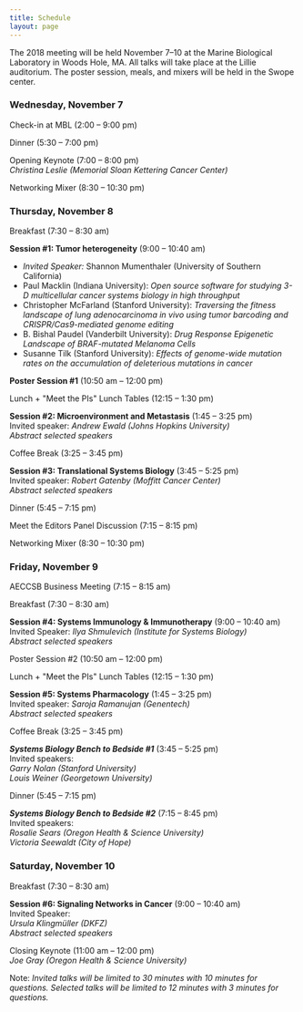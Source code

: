 ```yaml
---
title: Schedule
layout: page
---
```


The 2018 meeting will be held November 7–10 at the Marine Biological Laboratory in Woods Hole, MA. All talks will take place at the Lillie auditorium. The poster session, meals, and mixers will be held in the Swope center.

### Wednesday, November 7

Check-in at MBL (2:00 – 9:00 pm)

Dinner (5:30 – 7:00 pm)

Opening Keynote (7:00 – 8:00 pm)  
*Christina Leslie (Memorial Sloan Kettering Cancer Center)*

Networking Mixer (8:30 – 10:30 pm)

### Thursday, November 8

Breakfast (7:30 – 8:30 am)

**Session #1: Tumor heterogeneity** (9:00 – 10:40 am)  

- *Invited Speaker:* Shannon Mumenthaler (University of Southern California)
- Paul Macklin (Indiana University): *Open source software for studying 3-D multicellular cancer systems biology in high throughput*
- Christopher McFarland (Stanford University): *Traversing the fitness landscape of lung adenocarcinoma in vivo using tumor barcoding and CRISPR/Cas9-mediated genome editing*
- B. Bishal Paudel (Vanderbilt University): *Drug Response Epigenetic Landscape of BRAF-mutated Melanoma Cells*
- Susanne Tilk (Stanford University): *Effects of genome-wide mutation rates on the accumulation of deleterious mutations in cancer*

**Poster Session #1** (10:50 am – 12:00 pm)

Lunch + "Meet the PIs" Lunch Tables (12:15 – 1:30 pm)

 **Session #2: Microenvironment and Metastasis** (1:45 – 3:25 pm)  
Invited speaker: *Andrew Ewald (Johns Hopkins University)*  
*Abstract selected speakers*

Coffee Break (3:25 – 3:45 pm)

**Session #3: Translational Systems Biology** (3:45 – 5:25 pm)  
Invited speaker: *Robert Gatenby (Moffitt Cancer Center)*  
*Abstract selected speakers*

Dinner (5:45 – 7:15 pm)

Meet the Editors Panel Discussion (7:15 – 8:15 pm)

Networking Mixer (8:30 – 10:30 pm)

### Friday, November 9

AECCSB Business Meeting (7:15 – 8:15 am)

Breakfast (7:30 – 8:30 am)

**Session #4: Systems Immunology & Immunotherapy** (9:00 – 10:40 am)  
Invited Speaker: *Ilya Shmulevich (Institute for Systems Biology)*  
*Abstract selected speakers*

Poster Session #2 (10:50 am – 12:00 pm)

Lunch + "Meet the PIs" Lunch Tables (12:15 – 1:30 pm)

**Session #5: Systems Pharmacology** (1:45 – 3:25 pm)  
Invited speaker: *Saroja Ramanujan (Genentech)*  
*Abstract selected speakers*

Coffee Break (3:25 – 3:45 pm)

***Systems Biology Bench to Bedside #1*** (3:45 – 5:25 pm)  
Invited speakers:  
*Garry Nolan (Stanford University)*  
*Louis Weiner (Georgetown University)*

Dinner (5:45 – 7:15 pm)

***Systems Biology Bench to Bedside #2*** (7:15 – 8:45 pm)  
Invited speakers:  
*Rosalie Sears (Oregon Health & Science University)*  
*Victoria Seewaldt (City of Hope)*

### Saturday, November 10

Breakfast (7:30 – 8:30 am)

**Session #6: Signaling Networks in Cancer** (9:00 – 10:40 am)  
Invited Speaker:  
*Ursula Klingmüller (DKFZ)*  
*Abstract selected speakers*

Closing Keynote (11:00 am – 12:00 pm)  
*Joe Gray (Oregon Health & Science University)*

Note: *Invited talks will be limited to 30 minutes with 10 minutes for questions. Selected talks will be limited to 12 minutes with 3 minutes for questions.*
